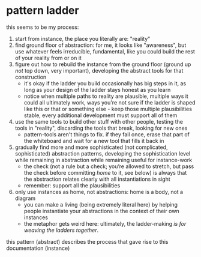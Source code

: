 # pattern ladder

this seems to be my process:

1. start from instance, the place you literally are: "reality"
2. find ground floor of abstraction: for me, it looks like "awareness", but use whatever feels irreducible, fundamental, like you could build the rest of your reality from or on it
3. figure out how to rebuild the instance from the ground floor (ground up _not_ top down, very important), developing the abstract tools for that construction
   * it's okay if the ladder you build occasionally has big steps in it, as long as your design of the ladder stays honest as you learn
   * notice when multiple paths to reality are plausible, multiple ways it could all ultimately work, ways you're not sure if the ladder is shaped like this or that or something else - keep those multiple plausibilities stable, every additional development must support all of them
4. use the same tools to build other stuff with other people, testing the tools in "reality", discarding the tools that break, looking for new ones
   * pattern-tools aren't things to fix. if they fail once, erase that part of the whiteboard and wait for a new tool that fills it back in
5. gradually find more and more sophisticated (not complicated, sophisticated) abstraction patterns, developing the sophistication level while remaining in abstraction while remaining useful for instance-work
   * the check (not a rule but a check; you’re allowed to stretch, but pass the check before committing _home_ to it, see below) is always that the abstraction relates clearly with all instantiations in sight
   * remember: support all the plausibilities
6. only use instances as home, not abstractions: home is a body, not a diagram
   * you can make a living (being extremely literal here) by helping people instantiate your abstractions in the context of their own instances
   * the metaphor gets weird here: ultimately, the ladder-making _is for weaving the ladders together_.

this pattern (abstract) describes the process that gave rise to this documentation (instance)
